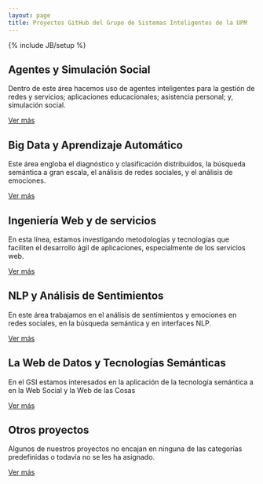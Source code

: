 ```yaml
---
layout: page
title: Proyectos GitHub del Grupo de Sistemas Inteligentes de la UPM
---
```

{% include JB/setup %}
<!--
<div>
  <img src="https://avatars.githubusercontent.com/u/2894736?v=3" class="img-responsive">
</div>
-->
<!-- CATEGORIAS -->
<div class="col-md-6">
            <div class="jumbotron main-box adapted" id="div-image-1" data-toggle="collapse" data-target="#divmain1">
              <h2>Agentes y Simulación Social</h2>
              <div class="collapse" id="divmain1">
                <p>Dentro de este área hacemos uso de agentes inteligentes para la gestión de redes y servicios; aplicaciones educacionales; asistencia personal; y, simulación social.</p>
                <div class="btn-group btn-group-justified">
                    <a href="{{ BASE_PATH }}/CategoriaASS.html" class="btn btn-primary btn-lg">Ver más</a>
                </div>
              </div>
          </div>
          <div class="jumbotron main-box adapted" id="div-image-2" data-toggle="collapse" data-target="#divmain3">
              <h2>Big Data y Aprendizaje Automático</h2>
              <div class="collapse" id="divmain3">
                  <p>Este área engloba el diagnóstico y clasificación distribuidos, la búsqueda semántica a gran escala, el análisis de redes sociales, y el análisis de emociones.</p>
                  <div class="btn-group btn-group-justified">
                    <a href="{{ BASE_PATH }}/CategoriaBDA.html" class="btn btn-primary btn-lg">Ver más</a>
                  </div>
              </div>
          </div>
          <div class="jumbotron main-box adapted" id="div-image-5" data-toggle="collapse" data-target="#divmain5">
            <h2>Ingeniería Web y de servicios</h2>
                <div class="collapse" id="divmain5">
                  <p>En esta línea, estamos investigando metodologías y tecnologías que faciliten el desarrollo ágil de aplicaciones, especialmente de los servicios web.</p>
                  <div class="btn-group btn-group-justified">
                    <a href="{{ BASE_PATH }}/CategoriaIWS.html" class="btn btn-primary btn-lg">Ver más</a>
                  </div>
              </div>
          </div>
</div>

<div class="col-md-6">
              <div class="jumbotron main-box adapted" id="div-image-3" data-toggle="collapse" data-target="#divmain2">
              <h2>NLP y Análisis de Sentimientos</h2>
              <div class="collapse" id="divmain2">
                  <p>En este área trabajamos en el análisis de sentimientos y emociones en redes sociales, en la búsqueda semántica y en interfaces NLP.</p>
                  <div class="btn-group btn-group-justified">
                    <a href="{{ BASE_PATH }}/CategoriaNLP.html" class="btn btn-primary btn-lg">Ver más</a>
                  </div>
              </div>
          </div>
            <div class="jumbotron main-box adapted" id="div-image-4" data-toggle="collapse" data-target="#divmain4">
            <h2>La Web de Datos y Tecnologías Semánticas</h2>
                <div class="collapse" id="divmain4">
                  <p>En el GSI estamos interesados en la aplicación de la tecnología semántica a en la Web Social y la Web de las Cosas</p>
                  <div class="btn-group btn-group-justified">
                    <a href="{{ BASE_PATH }}/CategoriaLWDT.html" class="btn btn-primary btn-lg">Ver más</a>
                  </div>
              </div>
          </div>
            <div class="jumbotron main-box adapted" id="div-image-6" data-toggle="collapse" data-target="#divmain6">
            <h2>Otros proyectos</h2>
                <div class="collapse" id="divmain6">
                  <p>Algunos de nuestros proyectos no encajan en ninguna de las categorías predefinidas o todavía no se les ha asignado.</p>
                  <div class="btn-group btn-group-justified">
                    <a href="{{ BASE_PATH }}/CategoriaOtros.html" class="btn btn-primary btn-lg">Ver más</a>
                  </div>                  
              </div>
          </div>

</div>


